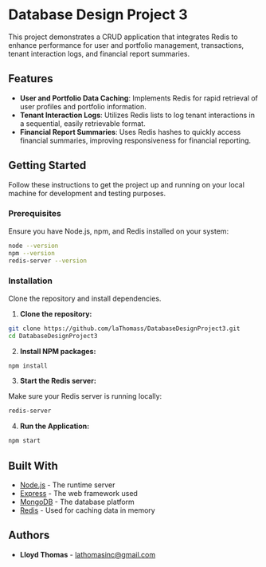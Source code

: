 # Database Design Project 3

This project demonstrates a CRUD application that integrates Redis to enhance performance for user and portfolio management, transactions, tenant interaction logs, and financial report summaries.

## Features

- **User and Portfolio Data Caching**: Implements Redis for rapid retrieval of user profiles and portfolio information.
- **Tenant Interaction Logs**: Utilizes Redis lists to log tenant interactions in a sequential, easily retrievable format.
- **Financial Report Summaries**: Uses Redis hashes to quickly access financial summaries, improving responsiveness for financial reporting.

## Getting Started

Follow these instructions to get the project up and running on your local machine for development and testing purposes.

### Prerequisites

Ensure you have Node.js, npm, and Redis installed on your system:

```bash
node --version
npm --version
redis-server --version
```

### Installation

Clone the repository and install dependencies.

1. **Clone the repository:**

```bash
git clone https://github.com/laThomass/DatabaseDesignProject3.git
cd DatabaseDesignProject3
```

2. **Install NPM packages:**

```bash
npm install
```

3. **Start the Redis server:**

Make sure your Redis server is running locally:

```bash
redis-server
```
4. **Run the Application:**

```bash
npm start
```

## Built With

* [Node.js](https://nodejs.org/) - The runtime server
* [Express](https://expressjs.com/) - The web framework used
* [MongoDB](https://www.mongodb.com/) - The database platform
* [Redis](https://redis.io/) - Used for caching data in memory

## Authors

* **Lloyd Thomas** - lathomasinc@gmail.com

